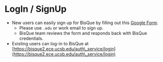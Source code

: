 # LogIn / SignUp

* New users can easily sign up for BisQue by filling out this [Google Form](https://docs.google.com/forms/d/e/1FAIpQLSfUCwOdl8Gd1KErPXbLWSPvF74ApT7M142sYQVdwluDUJXMAg/viewform).
  * Please use `.edu` or work email to sign up.
  * BisQue team reviews the form and responds back with BisQue credentials.
* Existing users can log-in to BisQue at [https://bisque2.ece.ucsb.edu/auth\_service/login](https://bisque2.ece.ucsb.edu/auth\_service/login)

